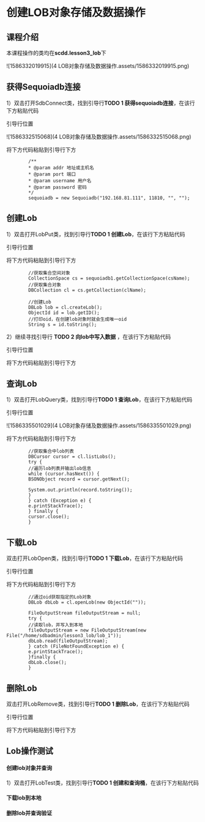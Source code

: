 # 创建LOB对象存储及数据操作

## 课程介绍



本课程操作的类均在**scdd.lesson3_lob**下

![1586332019915](4 LOB对象存储及数据操作.assets/1586332019915.png)

## 获得Sequoiadb连接

1）双击打开SdbConnect类，找到引导行**TODO 1 获得sequoiadb连接**，在该行下方粘贴代码

引导行位置

![1586332515068](4 LOB对象存储及数据操作.assets/1586332515068.png)

将下方代码粘贴到引导行下方

```
        /**
        * @param addr 地址或主机名
        * @param port 端口
        * @param username 用户名
        * @param password 密码
        */
        sequoiadb = new Sequoiadb("192.168.81.111", 11810, "", "");
```

## 创建Lob

1）双击打开LobPut类，找到引导行**TODO 1 创建Lob**，在该行下方粘贴代码

引导行位置



将下方代码粘贴到引导行下方

```
        //获取集合空间对象
        CollectionSpace cs = sequoiadb1.getCollectionSpace(csName);
        //获取集合对象
        DBCollection cl = cs.getCollection(clName);

        //创建Lob
        DBLob lob = cl.createLob();
        ObjectId id = lob.getID();
        //打印oid，在创建lob对象时就会生成唯一oid
        String s = id.toString();
```

2）继续寻找引导行  **TODO 2 向lob中写入数据**  ，在该行下方粘贴代码

引导行位置



将下方代码粘贴到引导行下方



## 查询Lob

1）双击打开LobQuery类，找到引导行**TODO 1 查询Lob**，在该行下方粘贴代码

引导行位置

![1586335501029](4 LOB对象存储及数据操作.assets/1586335501029.png)

将下方代码粘贴到引导行下方

```
        //获取集合中lob列表
        DBCursor cursor = cl.listLobs();
        try {
        //遍历lob列表并输出lob信息
        while (cursor.hasNext()) {
        BSONObject record = cursor.getNext();

        System.out.println(record.toString());
        }
        } catch (Exception e) {
        e.printStackTrace();
        } finally {
        cursor.close();
        }
```

## 下载Lob

双击打开LobOpen类，找到引导行**TODO 1 下载Lob**，在该行下方粘贴代码

引导行位置



将下方代码粘贴到引导行下方

```
        //通过oid获取指定的Lob对象
        DBLob dbLob = cl.openLob(new ObjectId(""));

        FileOutputStream fileOutputStream = null;
        try {
        //读取lob，并写入到本地
        fileOutputStream = new FileOutputStream(new File("/home/sdbadmin/lesson3_lob/lob_1"));
        dbLob.read(fileOutputStream);
        } catch (FileNotFoundException e) {
        e.printStackTrace();
        }finally {
        dbLob.close();
        }
```

## 删除Lob

双击打开LobRemove类，找到引导行**TODO 1 删除Lob**，在该行下方粘贴代码

引导行位置



将下方代码粘贴到引导行下方







## Lob操作测试

#### 创建lob对象并查询

1）双击打开LobTest类，找到引导行**TODO  1 创建和查询桶**，在该行下方粘贴代码



#### 下载lob到本地



#### 删除lob并查询验证

